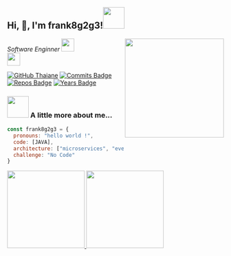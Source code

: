 <!--
**frank8g2g3/frank8g2g3** is a ✨ _special_ ✨ repository because its `README.md` (this file) appears on your GitHub profile.

Here are some ideas to get you started:

- 🔭 I’m currently working on ...
- 🌱 I’m currently learning ...
- 👯 I’m looking to collaborate on ...
- 🤔 I’m looking for help with ...
- 💬 Ask me about ...
- 📫 How to reach me: ...
- 😄 Pronouns: ...
- ⚡ Fun fact: ...
-->


<h2> Hi,  👋, I'm frank8g2g3!<img src="https://media.giphy.com/media/mGcNjsfWAjY5AEZNw6/giphy.gif" width="50"></h2>
<img align='right' src="https://media.giphy.com/media/M9gbBd9nbDrOTu1Mqx/giphy.gif" width="230">
<p><em>Software Enginner </a><img src="https://media.giphy.com/media/fYSnHlufseco8Fh93Z/giphy.gif" width="30"></br><img src="https://media.giphy.com/media/WUlplcMpOCEmTGBtBW/giphy.gif" width="30"> 
</em></p>

[![GitHub Thaiane](https://img.shields.io/github/followers/frank8g2g3?label=follow&style=social)](https://github.com/Thaiane)
[![Commits Badge](https://badges.pufler.dev/commits/monthly/frank8g2g3)](https://badges.pufler.dev)
[![Repos Badge](https://badges.pufler.dev/repos/frank8g2g3)](https://badges.pufler.dev)
[![Years Badge](https://badges.pufler.dev/years/frank8g2g3)](https://badges.pufler.dev)

### <img src="https://media.giphy.com/media/VgCDAzcKvsR6OM0uWg/giphy.gif" width="50"> A little more about me...  

```javascript
const frank8g2g3 = {
  pronouns: "hello world !",
  code: [JAVA],
  architecture: ["microservices", "event-driven", "design system pattern"],
  challenge: "No Code"
}
```

<p align="left">
<a href="https://github.com/frank8g2g3">
  <img height="180em" src="https://github-readme-stats-eight-theta.vercel.app/api/top-langs/?username=frank8g2g3&layout=compact&langs_count=10&theme=buefy"/>
  <img height="180em" src="https://github-readme-stats-eight-theta.vercel.app/api?username=frank8g2g3&show_icons=true&theme=buefy&include_all_commits=true&count_private=true"/>
</a>
</p>


